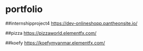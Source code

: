 # portfolio


##internshipproject4
https://dev-onlineshopp.pantheonsite.io/

##pizza
https://pizzaworld.elementfx.com/

##koefy
https://koefymyanmar.elementfx.com/
